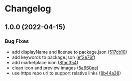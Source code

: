 # Changelog

## 1.0.0 (2022-04-15)


### Bug Fixes

* add displayName and license to package.json ([517cb10](https://github.com/codesandbox/vscode-theme/commit/517cb10a5ad2a5d86189ac03c4e8aba544007fcb))
* add keywords to package.json ([ef2e76f](https://github.com/codesandbox/vscode-theme/commit/ef2e76f4ae77bdad463397a3ad75d79e49c8f152))
* add marketplace icon ([8fac354](https://github.com/codesandbox/vscode-theme/commit/8fac354bdf9879f73cd9f979a1cd6a9922361247))
* clean icon and preview images ([5a660ee](https://github.com/codesandbox/vscode-theme/commit/5a660eeb769aefdd888e4d9e434c072c345bf99c))
* use https repo url to support relative links ([8b44a38](https://github.com/codesandbox/vscode-theme/commit/8b44a384358639893ba514517abbeebf43e20aad))
